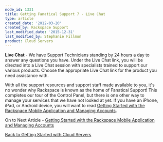 ```yaml
---
node_id: 1331
title: Getting Fanatical Support 7 - Live Chat
type: article
created_date: '2012-03-20'
created_by: Rackspace Support
last_modified_date: '2015-12-31'
last_modified_by: Stephanie Fillmon
product: Cloud Servers
---
```


**<span>Live Chat </span>**<span>- We have Support Technicians standing
by 24 hours a day to answer any questions you have.  Under the Live Chat
link, you will be directed into a Live Chat session with specialists
trained to support our various products.  Choose the appropriate Live
Chat link for the product you need assistance with.</span>

With all the support resources and support staff made available to you,
it's no wonder why Rackspace is known as the home of Fanatical Support!
 This completes our tour of the Control Panel, but there is one other
way to manage your services that we have not looked at yet.  If you have
an iPhone, iPad, or Android device, you will want to read [Getting
Started with the Rackspace Mobile Application and Managing
Accounts](/how-to/getting-started-with-the-rackspace-mobile-application-and-managing-accounts).



On to Next Article - [Getting Started with the Rackspace Mobile
Application and Managing
Accounts](/how-to/getting-started-with-the-rackspace-mobile-application-and-managing-accounts)

[Back to Getting Started with Cloud
Servers](/how-to/cloud-servers)

